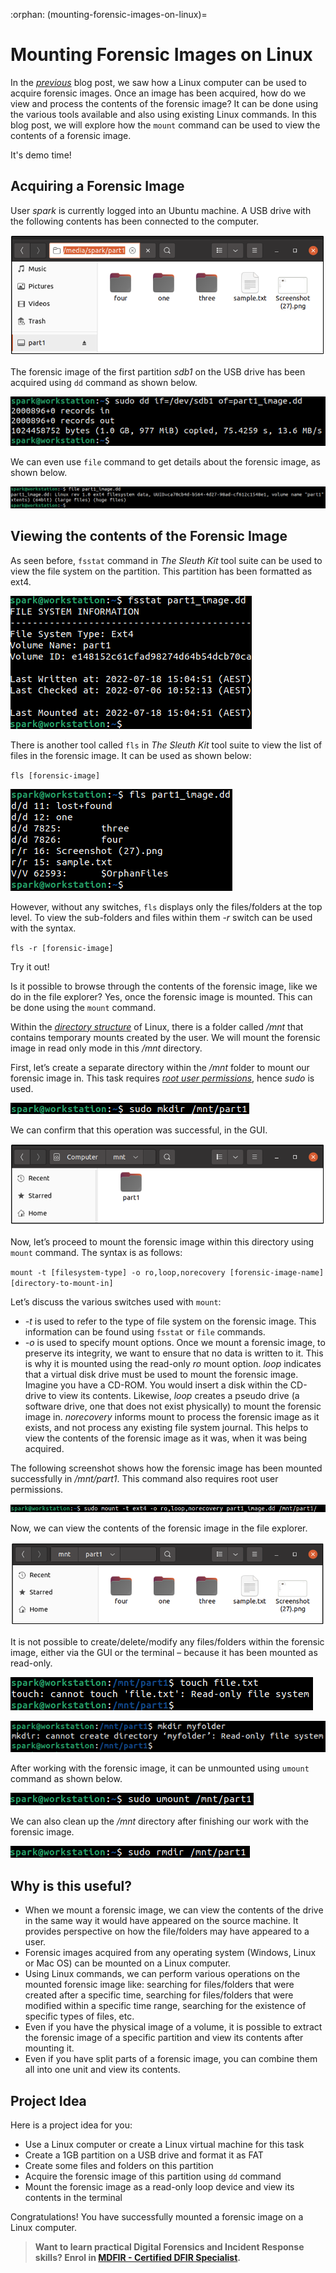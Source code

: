 :orphan:
(mounting-forensic-images-on-linux)=

# Mounting Forensic Images on Linux

In the _[previous](acquiring-a-forensic-image-on-linux)_ blog post, we saw how a Linux computer can be used to acquire forensic images. Once an image has been acquired, how do we view and process the contents of the forensic image? It can be done using the various tools available and also using existing Linux commands. In this blog post, we will explore how the `mount` command can be used to view the contents of a forensic image.

It's demo time!

## Acquiring a Forensic Image

User _spark_ is currently logged into an Ubuntu machine. A USB drive with the following contents has been connected to the computer.

![mounting forensic images](images/mnt-img-1.png)

The forensic image of the first partition _sdb1_ on the USB drive has been acquired using `dd` command as shown below.

![mounting forensic images](images/mnt-img-2.png)

We can even use `file` command to get details about the forensic image, as shown below.

![mounting forensic images](images/mnt-img-3.png)

## Viewing the contents of the Forensic Image

As seen before, `fsstat` command in _The Sleuth Kit_ tool suite can be used to view the file system on the partition. This partition has been formatted as ext4.

![mounting forensic images](images/mnt-img-4.png)

There is another tool called `fls` in _The Sleuth Kit_ tool suite to view the list of files in the forensic image. It can be used as shown below:

`fls [forensic-image]`

![mounting forensic images](images/mnt-img-5.png)

However, without any switches, `fls` displays only the files/folders at the top level. To view the sub-folders and files within them _-r_ switch can be used with the syntax.

`fls -r [forensic-image]`

Try it out!

Is it possible to browse through the contents of the forensic image, like we do in the file explorer? Yes, once the forensic image is mounted. This can be done using the `mount` command.

Within the _[directory structure](linux-command-line-101-basic-file-and-directory-operations)_ of Linux, there is a folder called _/mnt_ that contains temporary mounts created by the user. We will mount the forensic image in read only mode in this _/mnt_ directory.

First, let’s create a separate directory within the _/mnt_ folder to mount our forensic image in. This task requires _[root user permissions](root-login-vs-sudo)_, hence _sudo_ is used.

![mounting forensic images](images/mnt-img-6.png)

We can confirm that this operation was successful, in the GUI.

![mounting forensic images](images/mnt-img-7.png)

Now, let’s proceed to mount the forensic image within this directory using `mount` command. The syntax is as follows:

`mount -t [filesystem-type] -o ro,loop,norecovery [forensic-image-name] [directory-to-mount-in]`

Let’s discuss the various switches used with `mount`:

- _-t_ is used to refer to the type of file system on the forensic image. This information can be found using `fsstat` or `file` commands.
- _-o_ is used to specify mount options.
  Once we mount a forensic image, to preserve its integrity, we want to ensure that no data is written to it. This is why it is mounted using the read-only _ro_ mount option.
  _loop_ indicates that a virtual disk drive must be used to mount the forensic image. Imagine you have a CD-ROM. You would insert a disk within the CD-drive to view its contents. Likewise, _loop_ creates a pseudo drive (a software drive, one that does not exist physically) to mount the forensic image in.
  _norecovery_ informs mount to process the forensic image as it exists, and not process any existing file system journal. This helps to view the contents of the forensic image as it was, when it was being acquired.

The following screenshot shows how the forensic image has been mounted successfully in _/mnt/part1_. This command also requires root user permissions.

![mounting forensic images](images/mnt-img-8.png)

Now, we can view the contents of the forensic image in the file explorer.

![mounting forensic images](images/mnt-img-9.png)

It is not possible to create/delete/modify any files/folders within the forensic image, either via the GUI or the terminal – because it has been mounted as read-only.

![mounting forensic images](images/mnt-img-10.png)

![mounting forensic images](images/mnt-img-11.png)

After working with the forensic image, it can be unmounted using `umount` command as shown below.

![mounting forensic images](images/mnt-img-12.png)

We can also clean up the _/mnt_ directory after finishing our work with the forensic image.

![mounting forensic images](images/mnt-img-13.png)

## Why is this useful?

- When we mount a forensic image, we can view the contents of the drive in the same way it would have appeared on the source machine. It provides perspective on how the file/folders may have appeared to a user.
- Forensic images acquired from any operating system (Windows, Linux or Mac OS) can be mounted on a Linux computer.
- Using Linux commands, we can perform various operations on the mounted forensic image like: searching for files/folders that were created after a specific time, searching for files/folders that were modified within a specific time range, searching for the existence of specific types of files, etc.
- Even if you have the physical image of a volume, it is possible to extract the forensic image of a specific partition and view its contents after mounting it.
- Even if you have split parts of a forensic image, you can combine them all into one unit and view its contents.

## Project Idea

Here is a project idea for you:

- Use a Linux computer or create a Linux virtual machine for this task
- Create a 1GB partition on a USB drive and format it as FAT
- Create some files and folders on this partition
- Acquire the forensic image of this partition using `dd` command
- Mount the forensic image as a read-only loop device and view its contents in the terminal

Congratulations! You have successfully mounted a forensic image on a Linux computer.

> **Want to learn practical Digital Forensics and Incident Response skills? Enrol in [MDFIR - Certified DFIR Specialist](https://www.mosse-institute.com/certifications/mdfir-certified-dfir-specialist.html).**
